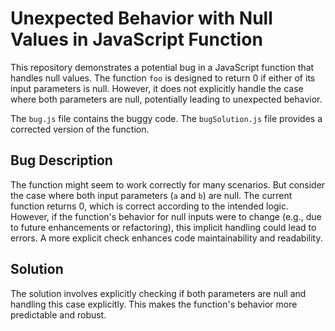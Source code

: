# Unexpected Behavior with Null Values in JavaScript Function

This repository demonstrates a potential bug in a JavaScript function that handles null values. The function `foo` is designed to return 0 if either of its input parameters is null. However, it does not explicitly handle the case where both parameters are null, potentially leading to unexpected behavior.

The `bug.js` file contains the buggy code. The `bugSolution.js` file provides a corrected version of the function.

## Bug Description

The function might seem to work correctly for many scenarios. But consider the case where both input parameters (`a` and `b`) are null. The current function returns 0, which is correct according to the intended logic. However, if the function's behavior for null inputs were to change (e.g., due to future enhancements or refactoring), this implicit handling could lead to errors.  A more explicit check enhances code maintainability and readability.

## Solution

The solution involves explicitly checking if both parameters are null and handling this case explicitly. This makes the function's behavior more predictable and robust.